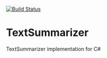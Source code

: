 [![Build Status](https://travis-ci.org/TextSummarize/TextSummarizer.svg?branch=master)](https://travis-ci.org/TextSummarize/TextSummarizer)

# TextSummarizer
TextSummarizer implementation for C#
